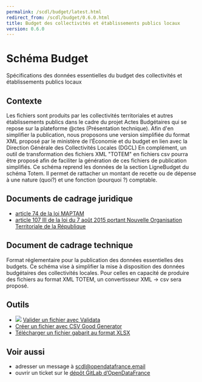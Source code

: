 ```yaml
---
permalink: /scdl/budget/latest.html
redirect_from: /scdl/budget/0.6.0.html
title: Budget des collectivités et établissements publics locaux
version: 0.6.0
---
```


# Schéma Budget

Spécifications des données essentielles du budget des collectivités et établissements publics locaux

## Contexte

Les fichiers <DocumentBudgetaire> sont produits par les collectivités territoriales et autres établissements publics dans le cadre du projet Actes Budgétaires qui se repose sur la plateforme @ctes (Présentation technique).
Afin d'en simplifier la publication, nous proposons une version simplifiée du format XML proposé par le ministère de l’Économie et du budget en lien avec la Direction Générale des Collectivités Locales (DGCL) En complément, un outil de transformation des fichiers XML "TOTEM" en fichiers csv pourra être proposé afin de faciliter la génération de ces fichiers de publication simplifiés.
Ce schéma reprend les données de la section LigneBudget du schéma Totem. Il permet de rattacher un montant de recette ou de dépense à une nature (quoi?) et une fonction (pourquoi ?) comptable.

## Documents de cadrage juridique

* [​article 74 de la loi MAPTAM](https://www.legifrance.gouv.fr/affichTexte.do?cidTexte=JORFTEXT000028526298#LEGIARTI000028527814)
* [article 107 III de la loi du 7 août 2015 portant Nouvelle Organisation Territoriale de la République](https://www.legifrance.gouv.fr/affichTexte.do?cidTexte=JORFTEXT000030985460&categorieLien=id#JORFARTI000030987060)  


## Document de cadrage technique

​Format réglementaire pour la publication des données essentielles des budgets. Ce schéma vise à simplifier la mise à disposition des données budgétaires des collectivités locales. Pour celles en capacité de produire des fichiers au format XML TOTEM, un convertisseur XML -> csv sera proposé. 

## Outils

* [![](https://scdl.opendatafrance.net/docs/assets/validata-logo-horizontal.png)](https://go.validata.fr/table-schema?schema_name=scdl.budget) [Valider un fichier avec Validata](http://go.validata.fr/table-schema?schema_name=scdl.Budget)
* [Créer un fichier avec CSV Good Generator](https://csv-gg.etalab.studio/?schema=scdl%2Fbudget)
* [Télécharger un fichier gabarit au format XLSX](https://scdl.opendatafrance.net/docs/templates/budget.xlsx)


## Voir aussi

* adresser un message à [scdl@opendatafrance.email](mailto:scdl@opendatafrance.email?subject=budget)
* ouvrir un ticket sur le [dépôt GitLab d’OpenDataFrance](https://git.opendatafrance.net/scdl/budget/issues)